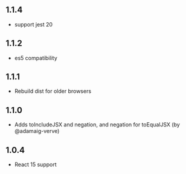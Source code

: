 ## 1.1.4

* support jest 20

## 1.1.2

* es5 compatibility

## 1.1.1

* Rebuild dist for older browsers

## 1.1.0

* Adds toIncludeJSX and negation, and negation for toEqualJSX (by @adamaig-verve)

## 1.0.4

* React 15 support
